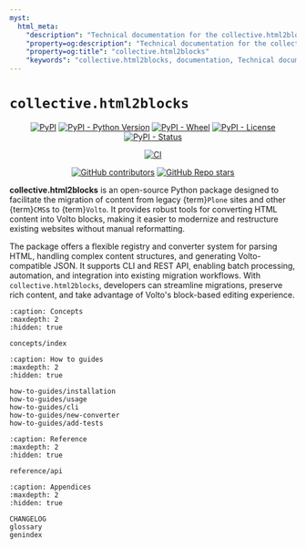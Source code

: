 ```yaml
---
myst:
  html_meta:
    "description": "Technical documentation for the collective.html2blocks package"
    "property=og:description": "Technical documentation for the collective.html2blocks package"
    "property=og:title": "collective.html2blocks"
    "keywords": "collective.html2blocks, documentation, Technical documentation for the collective.html2blocks package"
---
```


# `collective.html2blocks`

<div align="center">

[![PyPI](https://img.shields.io/pypi/v/collective.html2blocks)](https://pypi.org/project/collective.html2blocks/)
[![PyPI - Python Version](https://img.shields.io/pypi/pyversions/collective.html2blocks)](https://pypi.org/project/collective.html2blocks/)
[![PyPI - Wheel](https://img.shields.io/pypi/wheel/collective.html2blocks)](https://pypi.org/project/collective.html2blocks/)
[![PyPI - License](https://img.shields.io/pypi/l/collective.html2blocks)](https://pypi.org/project/collective.html2blocks/)
[![PyPI - Status](https://img.shields.io/pypi/status/collective.html2blocks)](https://pypi.org/project/collective.html2blocks/)


[![CI](https://github.com/collective/collective.html2blocks/actions/workflows/main.yml/badge.svg)](https://github.com/collective/collective.html2blocks/actions/workflows/main.yml)


[![GitHub contributors](https://img.shields.io/github/contributors/collective/collective.html2blocks)](https://github.com/collective/collective.html2blocks)
[![GitHub Repo stars](https://img.shields.io/github/stars/collective/collective.html2blocks?style=social)](https://github.com/collective/collective.html2blocks)

</div>

**collective.html2blocks** is an open-source Python package designed to facilitate the migration of content from legacy {term}`Plone` sites and other {term}`CMS`s to {term}`Volto`. It provides robust tools for converting HTML content into Volto blocks, making it easier to modernize and restructure existing websites without manual reformatting.

The package offers a flexible registry and converter system for parsing HTML, handling complex content structures, and generating Volto-compatible JSON. It supports CLI and REST API, enabling batch processing, automation, and integration into existing migration workflows. With `collective.html2blocks`, developers can streamline migrations, preserve rich content, and take advantage of Volto's block-based editing experience.


```{toctree}
:caption: Concepts
:maxdepth: 2
:hidden: true

concepts/index
```

```{toctree}
:caption: How to guides
:maxdepth: 2
:hidden: true

how-to-guides/installation
how-to-guides/usage
how-to-guides/cli
how-to-guides/new-converter
how-to-guides/add-tests
```

```{toctree}
:caption: Reference
:maxdepth: 2
:hidden: true

reference/api
```

```{toctree}
:caption: Appendices
:maxdepth: 2
:hidden: true

CHANGELOG
glossary
genindex
```
